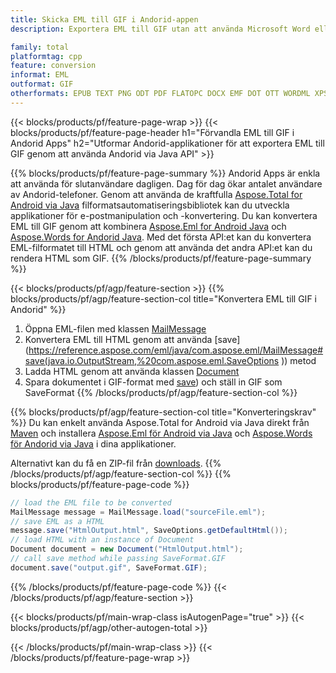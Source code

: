 ```yaml
---
title: Skicka EML till GIF i Andorid-appen
description: Exportera EML till GIF utan att använda Microsoft Word eller Outlook i dina Andorid-program

family: total
platformtag: cpp
feature: conversion
informat: EML
outformat: GIF
otherformats: EPUB TEXT PNG ODT PDF FLATOPC DOCX EMF DOT OTT WORDML XPS JPEG PCL DOCM DOTX RTF BMP MD PS SVG DOTM TIFF DOC
---
```

{{< blocks/products/pf/feature-page-wrap >}}
{{< blocks/products/pf/feature-page-header h1="Förvandla EML till GIF i Andorid Apps" h2="Utformar Andorid-applikationer för att exportera EML till GIF genom att använda Andorid via Java API" >}}

{{% blocks/products/pf/feature-page-summary %}}
Andorid Apps är enkla att använda för slutanvändare dagligen. Dag för dag ökar antalet användare av Andorid-telefoner. Genom att använda de kraftfulla [Aspose.Total for Android via Java](https://products.aspose.com/total/android-java/) filformatsautomatiseringsbibliotek kan du utveckla applikationer för e-postmanipulation och -konvertering. Du kan konvertera EML till GIF genom att kombinera [Aspose.Eml for Android Java](https://products.aspose.com/eml/android-java/) och [Aspose.Words for Andorid Java](https://products.aspose.com/words/android-java/). Med det första API:et kan du konvertera EML-filformatet till HTML och genom att använda det andra API:et kan du rendera HTML som GIF. 
{{% /blocks/products/pf/feature-page-summary  %}}

{{< blocks/products/pf/agp/feature-section >}}
{{% blocks/products/pf/agp/feature-section-col title="Konvertera EML till GIF i Andorid" %}}
1. Öppna EML-filen med klassen [MailMessage](https://reference.aspose.com/eml/java/com.aspose.eml/mailmessage)
2. Konvertera EML till HTML genom att använda [save](https://reference.aspose.com/eml/java/com.aspose.eml/MailMessage#save(java.io.OutputStream,%20com.aspose.eml.SaveOptions )) metod
3. Ladda HTML genom att använda klassen [Document](https://reference.aspose.com/words/java/com.aspose.words/Document)
4. Spara dokumentet i GIF-format med [save](https://reference.aspose.com/words/java/com.aspose.words/Document#save(java.lang.String,com.aspose.words.SaveOptions) )) och ställ in GIF som SaveFormat
{{% /blocks/products/pf/agp/feature-section-col %}}

{{% blocks/products/pf/agp/feature-section-col title="Konverteringskrav" %}}
Du kan enkelt använda Aspose.Total for Android via Java direkt från [Maven](https://releases.aspose.com/total/java/) och installera [Aspose.Eml för Android via Java](https://docs.aspose.com/eml/androidjava/installation/) och [Aspose.Words för Andorid via Java](https://docs.aspose.com/words/java/install-aspose-words-for-android-via-java/#install-asposewords-for-android-via-java-from-maven-repository) i dina applikationer.

Alternativt kan du få en ZIP-fil från [downloads](https://releases.aspose.comtotal/androidjava).
{{% /blocks/products/pf/agp/feature-section-col %}}
{{% blocks/products/pf/feature-page-code %}}
```cs
// load the EML file to be converted
MailMessage message = MailMessage.load("sourceFile.eml"); 
// save EML as a HTML 
message.save("HtmlOutput.html", SaveOptions.getDefaultHtml());
// load HTML with an instance of Document
Document document = new Document("HtmlOutput.html");
// call save method while passing SaveFormat.GIF
document.save("output.gif", SaveFormat.GIF); 
```

{{% /blocks/products/pf/feature-page-code %}}
{{< /blocks/products/pf/agp/feature-section >}}

{{< blocks/products/pf/main-wrap-class isAutogenPage="true" >}}
{{< blocks/products/pf/agp/other-autogen-total >}}

{{< /blocks/products/pf/main-wrap-class >}}
{{< /blocks/products/pf/feature-page-wrap >}}